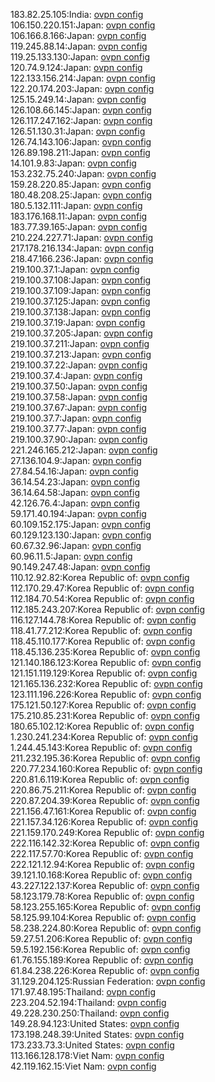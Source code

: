 183.82.25.105:India: [ovpn config](vpn/183_82_25_105.ovpn)  
106.150.220.151:Japan: [ovpn config](vpn/106_150_220_151.ovpn)  
106.166.8.166:Japan: [ovpn config](vpn/106_166_8_166.ovpn)  
119.245.88.14:Japan: [ovpn config](vpn/119_245_88_14.ovpn)  
119.25.133.130:Japan: [ovpn config](vpn/119_25_133_130.ovpn)  
120.74.9.124:Japan: [ovpn config](vpn/120_74_9_124.ovpn)  
122.133.156.214:Japan: [ovpn config](vpn/122_133_156_214.ovpn)  
122.20.174.203:Japan: [ovpn config](vpn/122_20_174_203.ovpn)  
125.15.249.14:Japan: [ovpn config](vpn/125_15_249_14.ovpn)  
126.108.66.145:Japan: [ovpn config](vpn/126_108_66_145.ovpn)  
126.117.247.162:Japan: [ovpn config](vpn/126_117_247_162.ovpn)  
126.51.130.31:Japan: [ovpn config](vpn/126_51_130_31.ovpn)  
126.74.143.106:Japan: [ovpn config](vpn/126_74_143_106.ovpn)  
126.89.198.211:Japan: [ovpn config](vpn/126_89_198_211.ovpn)  
14.101.9.83:Japan: [ovpn config](vpn/14_101_9_83.ovpn)  
153.232.75.240:Japan: [ovpn config](vpn/153_232_75_240.ovpn)  
159.28.220.85:Japan: [ovpn config](vpn/159_28_220_85.ovpn)  
180.48.208.25:Japan: [ovpn config](vpn/180_48_208_25.ovpn)  
180.5.132.111:Japan: [ovpn config](vpn/180_5_132_111.ovpn)  
183.176.168.11:Japan: [ovpn config](vpn/183_176_168_11.ovpn)  
183.77.39.165:Japan: [ovpn config](vpn/183_77_39_165.ovpn)  
210.224.227.71:Japan: [ovpn config](vpn/210_224_227_71.ovpn)  
217.178.216.134:Japan: [ovpn config](vpn/217_178_216_134.ovpn)  
218.47.166.236:Japan: [ovpn config](vpn/218_47_166_236.ovpn)  
219.100.37.1:Japan: [ovpn config](vpn/219_100_37_1.ovpn)  
219.100.37.108:Japan: [ovpn config](vpn/219_100_37_108.ovpn)  
219.100.37.109:Japan: [ovpn config](vpn/219_100_37_109.ovpn)  
219.100.37.125:Japan: [ovpn config](vpn/219_100_37_125.ovpn)  
219.100.37.138:Japan: [ovpn config](vpn/219_100_37_138.ovpn)  
219.100.37.19:Japan: [ovpn config](vpn/219_100_37_19.ovpn)  
219.100.37.205:Japan: [ovpn config](vpn/219_100_37_205.ovpn)  
219.100.37.211:Japan: [ovpn config](vpn/219_100_37_211.ovpn)  
219.100.37.213:Japan: [ovpn config](vpn/219_100_37_213.ovpn)  
219.100.37.22:Japan: [ovpn config](vpn/219_100_37_22.ovpn)  
219.100.37.4:Japan: [ovpn config](vpn/219_100_37_4.ovpn)  
219.100.37.50:Japan: [ovpn config](vpn/219_100_37_50.ovpn)  
219.100.37.58:Japan: [ovpn config](vpn/219_100_37_58.ovpn)  
219.100.37.67:Japan: [ovpn config](vpn/219_100_37_67.ovpn)  
219.100.37.7:Japan: [ovpn config](vpn/219_100_37_7.ovpn)  
219.100.37.77:Japan: [ovpn config](vpn/219_100_37_77.ovpn)  
219.100.37.90:Japan: [ovpn config](vpn/219_100_37_90.ovpn)  
221.246.165.212:Japan: [ovpn config](vpn/221_246_165_212.ovpn)  
27.136.104.9:Japan: [ovpn config](vpn/27_136_104_9.ovpn)  
27.84.54.16:Japan: [ovpn config](vpn/27_84_54_16.ovpn)  
36.14.54.23:Japan: [ovpn config](vpn/36_14_54_23.ovpn)  
36.14.64.58:Japan: [ovpn config](vpn/36_14_64_58.ovpn)  
42.126.76.4:Japan: [ovpn config](vpn/42_126_76_4.ovpn)  
59.171.40.194:Japan: [ovpn config](vpn/59_171_40_194.ovpn)  
60.109.152.175:Japan: [ovpn config](vpn/60_109_152_175.ovpn)  
60.129.123.130:Japan: [ovpn config](vpn/60_129_123_130.ovpn)  
60.67.32.96:Japan: [ovpn config](vpn/60_67_32_96.ovpn)  
60.96.11.5:Japan: [ovpn config](vpn/60_96_11_5.ovpn)  
90.149.247.48:Japan: [ovpn config](vpn/90_149_247_48.ovpn)  
110.12.92.82:Korea Republic of: [ovpn config](vpn/110_12_92_82.ovpn)  
112.170.29.47:Korea Republic of: [ovpn config](vpn/112_170_29_47.ovpn)  
112.184.70.54:Korea Republic of: [ovpn config](vpn/112_184_70_54.ovpn)  
112.185.243.207:Korea Republic of: [ovpn config](vpn/112_185_243_207.ovpn)  
116.127.144.78:Korea Republic of: [ovpn config](vpn/116_127_144_78.ovpn)  
118.41.77.212:Korea Republic of: [ovpn config](vpn/118_41_77_212.ovpn)  
118.45.110.177:Korea Republic of: [ovpn config](vpn/118_45_110_177.ovpn)  
118.45.136.235:Korea Republic of: [ovpn config](vpn/118_45_136_235.ovpn)  
121.140.186.123:Korea Republic of: [ovpn config](vpn/121_140_186_123.ovpn)  
121.151.119.129:Korea Republic of: [ovpn config](vpn/121_151_119_129.ovpn)  
121.165.136.232:Korea Republic of: [ovpn config](vpn/121_165_136_232.ovpn)  
123.111.196.226:Korea Republic of: [ovpn config](vpn/123_111_196_226.ovpn)  
175.121.50.127:Korea Republic of: [ovpn config](vpn/175_121_50_127.ovpn)  
175.210.85.231:Korea Republic of: [ovpn config](vpn/175_210_85_231.ovpn)  
180.65.102.12:Korea Republic of: [ovpn config](vpn/180_65_102_12.ovpn)  
1.230.241.234:Korea Republic of: [ovpn config](vpn/1_230_241_234.ovpn)  
1.244.45.143:Korea Republic of: [ovpn config](vpn/1_244_45_143.ovpn)  
211.232.195.36:Korea Republic of: [ovpn config](vpn/211_232_195_36.ovpn)  
220.77.234.160:Korea Republic of: [ovpn config](vpn/220_77_234_160.ovpn)  
220.81.6.119:Korea Republic of: [ovpn config](vpn/220_81_6_119.ovpn)  
220.86.75.211:Korea Republic of: [ovpn config](vpn/220_86_75_211.ovpn)  
220.87.204.39:Korea Republic of: [ovpn config](vpn/220_87_204_39.ovpn)  
221.156.47.161:Korea Republic of: [ovpn config](vpn/221_156_47_161.ovpn)  
221.157.34.126:Korea Republic of: [ovpn config](vpn/221_157_34_126.ovpn)  
221.159.170.249:Korea Republic of: [ovpn config](vpn/221_159_170_249.ovpn)  
222.116.142.32:Korea Republic of: [ovpn config](vpn/222_116_142_32.ovpn)  
222.117.57.70:Korea Republic of: [ovpn config](vpn/222_117_57_70.ovpn)  
222.121.12.94:Korea Republic of: [ovpn config](vpn/222_121_12_94.ovpn)  
39.121.10.168:Korea Republic of: [ovpn config](vpn/39_121_10_168.ovpn)  
43.227.122.137:Korea Republic of: [ovpn config](vpn/43_227_122_137.ovpn)  
58.123.179.78:Korea Republic of: [ovpn config](vpn/58_123_179_78.ovpn)  
58.123.255.165:Korea Republic of: [ovpn config](vpn/58_123_255_165.ovpn)  
58.125.99.104:Korea Republic of: [ovpn config](vpn/58_125_99_104.ovpn)  
58.238.224.80:Korea Republic of: [ovpn config](vpn/58_238_224_80.ovpn)  
59.27.51.206:Korea Republic of: [ovpn config](vpn/59_27_51_206.ovpn)  
59.5.192.156:Korea Republic of: [ovpn config](vpn/59_5_192_156.ovpn)  
61.76.155.189:Korea Republic of: [ovpn config](vpn/61_76_155_189.ovpn)  
61.84.238.226:Korea Republic of: [ovpn config](vpn/61_84_238_226.ovpn)  
31.129.204.125:Russian Federation: [ovpn config](vpn/31_129_204_125.ovpn)  
171.97.48.195:Thailand: [ovpn config](vpn/171_97_48_195.ovpn)  
223.204.52.194:Thailand: [ovpn config](vpn/223_204_52_194.ovpn)  
49.228.230.250:Thailand: [ovpn config](vpn/49_228_230_250.ovpn)  
149.28.94.123:United States: [ovpn config](vpn/149_28_94_123.ovpn)  
173.198.248.39:United States: [ovpn config](vpn/173_198_248_39.ovpn)  
173.233.73.3:United States: [ovpn config](vpn/173_233_73_3.ovpn)  
113.166.128.178:Viet Nam: [ovpn config](vpn/113_166_128_178.ovpn)  
42.119.162.15:Viet Nam: [ovpn config](vpn/42_119_162_15.ovpn)  

